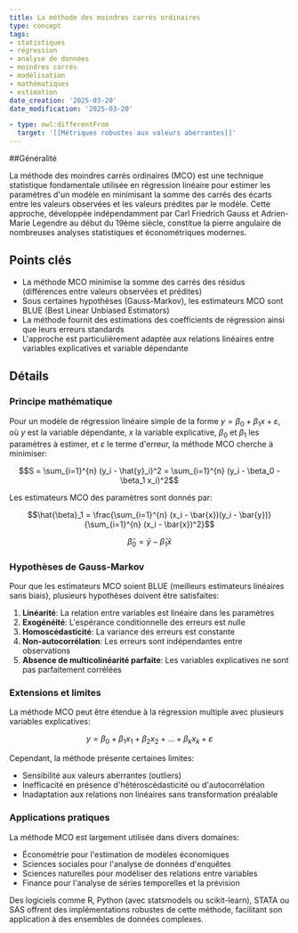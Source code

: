 ```yaml
---
title: La méthode des moindres carrés ordinaires
type: concept
tags:
- statistiques
- régression
- analyse de données
- moindres carrés
- modélisation
- mathématiques
- estimation
date_creation: '2025-03-20'
date_modification: '2025-03-20'

- type: owl:differentFrom
  target: '[[Métriques robustes aux valeurs aberrantes]]'
---
```


##Généralité

La méthode des moindres carrés ordinaires (MCO) est une technique statistique fondamentale utilisée en régression linéaire pour estimer les paramètres d'un modèle en minimisant la somme des carrés des écarts entre les valeurs observées et les valeurs prédites par le modèle. Cette approche, développée indépendamment par Carl Friedrich Gauss et Adrien-Marie Legendre au début du 19ème siècle, constitue la pierre angulaire de nombreuses analyses statistiques et économétriques modernes.

## Points clés

- La méthode MCO minimise la somme des carrés des résidus (différences entre valeurs observées et prédites)
- Sous certaines hypothèses (Gauss-Markov), les estimateurs MCO sont BLUE (Best Linear Unbiased Estimators)
- La méthode fournit des estimations des coefficients de régression ainsi que leurs erreurs standards
- L'approche est particulièrement adaptée aux relations linéaires entre variables explicatives et variable dépendante

## Détails

### Principe mathématique

Pour un modèle de régression linéaire simple de la forme $y = \beta_0 + \beta_1 x + \varepsilon$, où $y$ est la variable dépendante, $x$ la variable explicative, $\beta_0$ et $\beta_1$ les paramètres à estimer, et $\varepsilon$ le terme d'erreur, la méthode MCO cherche à minimiser:

$$S = \sum_{i=1}^{n} (y_i - \hat{y}_i)^2 = \sum_{i=1}^{n} (y_i - \beta_0 - \beta_1 x_i)^2$$

Les estimateurs MCO des paramètres sont donnés par:

$$\hat{\beta}_1 = \frac{\sum_{i=1}^{n} (x_i - \bar{x})(y_i - \bar{y})}{\sum_{i=1}^{n} (x_i - \bar{x})^2}$$

$$\hat{\beta}_0 = \bar{y} - \hat{\beta}_1 \bar{x}$$

### Hypothèses de Gauss-Markov

Pour que les estimateurs MCO soient BLUE (meilleurs estimateurs linéaires sans biais), plusieurs hypothèses doivent être satisfaites:

1. **Linéarité**: La relation entre variables est linéaire dans les paramètres
2. **Exogénéité**: L'espérance conditionnelle des erreurs est nulle
3. **Homoscédasticité**: La variance des erreurs est constante
4. **Non-autocorrélation**: Les erreurs sont indépendantes entre observations
5. **Absence de multicolinéarité parfaite**: Les variables explicatives ne sont pas parfaitement corrélées

### Extensions et limites

La méthode MCO peut être étendue à la régression multiple avec plusieurs variables explicatives:

$$y = \beta_0 + \beta_1 x_1 + \beta_2 x_2 + ... + \beta_k x_k + \varepsilon$$

Cependant, la méthode présente certaines limites:
- Sensibilité aux valeurs aberrantes (outliers)
- Inefficacité en présence d'hétéroscédasticité ou d'autocorrélation
- Inadaptation aux relations non linéaires sans transformation préalable

### Applications pratiques

La méthode MCO est largement utilisée dans divers domaines:
- Économétrie pour l'estimation de modèles économiques
- Sciences sociales pour l'analyse de données d'enquêtes
- Sciences naturelles pour modéliser des relations entre variables
- Finance pour l'analyse de séries temporelles et la prévision

Des logiciels comme R, Python (avec statsmodels ou scikit-learn), STATA ou SAS offrent des implémentations robustes de cette méthode, facilitant son application à des ensembles de données complexes.